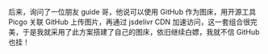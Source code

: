 后来，询问了一位朋友 guide 哥，他说可以使用 GitHub 作为图床，用开源工具 Picgo 关联 GitHub 上传图片，再通过 jsdelivr CDN 加速访问，这一套组合很完美，于是我就采用了此方案搭建了自己的图床，依旧继续白嫖，我就不信 GitHub 也挂！